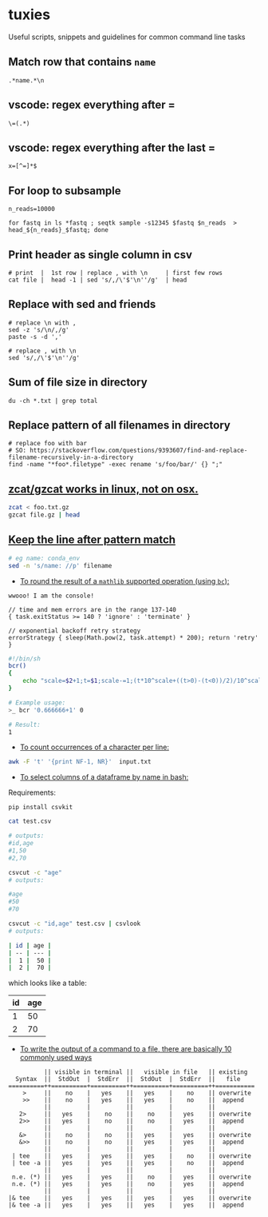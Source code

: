 # tuxies

Useful scripts, snippets and guidelines for common command line tasks

## Match row that contains `name`

```
.*name.*\n
```
## vscode: regex everything after =

```
\=(.*)
```

## vscode: regex everything after the last =

```
x=[^=]*$
```

## For loop to subsample
```
n_reads=10000

for fastq in ls *fastq ; seqtk sample -s12345 $fastq $n_reads  > head_${n_reads}_$fastq; done
```

## Print header as single column in csv

```
# print  |  1st row | replace , with \n     | first few rows
cat file |  head -1 | sed 's/,/\'$'\n''/g'  | head 
```


## Replace with sed and friends

```
# replace \n with ,
sed -z 's/\n/,/g'
paste -s -d ',' 

# replace , with \n
sed 's/,/\'$'\n''/g' 
```

## Sum of file size in directory

```
du -ch *.txt | grep total
```

## Replace pattern of all filenames in directory

```
# replace foo with bar
# SO: https://stackoverflow.com/questions/9393607/find-and-replace-filename-recursively-in-a-directory
find -name "*foo*.filetype" -exec rename 's/foo/bar/' {} ";"
```

## [zcat/gzcat works in linux, not on osx.](https://serverfault.com/questions/570024/zcat-gzcat-works-in-linux-not-on-osx-general-linux-osx-compatibility)

```bash
zcat < foo.txt.gz 
gzcat file.gz | head
```

## [Keep the line after pattern match](https://stackoverflow.com/questions/5346896/print-everything-on-line-after-match)

```bash
# eg name: conda_env
sed -n 's/name: //p' filename
```

- [To round the result of a `mathlib` supported operation (using `bc`):](https://askubuntu.com/questions/179898/how-to-round-decimals-using-bc-in-bash)

```console
wwooo! I am the console!
```

```nextflow
// time and mem errors are in the range 137-140
{ task.exitStatus >= 140 ? 'ignore' : 'terminate' }

// exponential backoff retry strategy 
errorStrategy { sleep(Math.pow(2, task.attempt) * 200); return 'retry' }
```

```bash
#!/bin/sh
bcr()
{
    echo "scale=$2+1;t=$1;scale-=1;(t*10^scale+((t>0)-(t<0))/2)/10^scale" | bc -l
}

# Example usage:
>_ bcr '0.666666+1' 0

# Result:
1
```

- [To count occurrences of a character per line:](https://stackoverflow.com/questions/8629410/count-occurrences-of-character-per-line-field-on-unix)

```bash
awk -F 't' '{print NF-1, NR}'  input.txt
```


- [To select columns of a dataframe by name in bash:](https://unix.stackexchange.com/questions/25138/how-to-print-certain-columns-by-name)

Requirements:

```
pip install csvkit
```

```bash
cat test.csv

# outputs:
#id,age
#1,50
#2,70
```

```bash
csvcut -c "age"
# outputs:

#age
#50
#70
```
```bash
csvcut -c "id,age" test.csv | csvlook
# outputs:

| id | age |
| -- | --- |
|  1 |  50 |
|  2 |  70 |
```

which looks like a table:

| id | age |
| -- | --- |
|  1 |  50 |
|  2 |  70 |


- [To write the output of a command to a file, there are basically 10 commonly used ways](https://askubuntu.com/questions/420981/how-do-i-save-terminal-output-to-a-file)

```
          || visible in terminal ||   visible in file   || existing
  Syntax  ||  StdOut  |  StdErr  ||  StdOut  |  StdErr  ||   file   
==========++==========+==========++==========+==========++===========
    >     ||    no    |   yes    ||   yes    |    no    || overwrite
    >>    ||    no    |   yes    ||   yes    |    no    ||  append
          ||          |          ||          |          ||
   2>     ||   yes    |    no    ||    no    |   yes    || overwrite
   2>>    ||   yes    |    no    ||    no    |   yes    ||  append
          ||          |          ||          |          ||
   &>     ||    no    |    no    ||   yes    |   yes    || overwrite
   &>>    ||    no    |    no    ||   yes    |   yes    ||  append
          ||          |          ||          |          ||
 | tee    ||   yes    |   yes    ||   yes    |    no    || overwrite
 | tee -a ||   yes    |   yes    ||   yes    |    no    ||  append
          ||          |          ||          |          ||
 n.e. (*) ||   yes    |   yes    ||    no    |   yes    || overwrite
 n.e. (*) ||   yes    |   yes    ||    no    |   yes    ||  append
          ||          |          ||          |          ||
|& tee    ||   yes    |   yes    ||   yes    |   yes    || overwrite
|& tee -a ||   yes    |   yes    ||   yes    |   yes    ||  append

```
